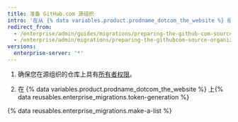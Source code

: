 ```yaml
---
title: 准备 GitHub.com 源组织
intro: '在从 {% data variables.product.prodname_dotcom_the_website %} 组织迁移仓库之前，请确保您有适当的身份验证和管理权限。'
redirect_from:
  - /enterprise/admin/guides/migrations/preparing-the-github-com-source-organization
  - /enterprise/admin/migrations/preparing-the-githubcom-source-organization
versions:
  enterprise-server: '*'
---
```


1. 确保您在源组织的仓库上具有[所有者权限](/articles/permission-levels-for-an-organization/)。

2. 在 {% data variables.product.prodname_dotcom_the_website %} 上{% data reusables.enterprise_migrations.token-generation %}

{% data reusables.enterprise_migrations.make-a-list %}
